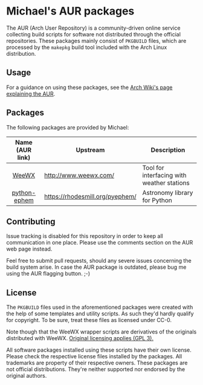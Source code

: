 # Michael's AUR packages

The AUR (Arch User Repository) is a community-driven online service collecting build scripts for software not distributed through the official repositories.
These packages mainly consist of `PKGBUILD` files, which are processed by the `makepkg` build tool included with the Arch Linux distribution.

## Usage

For a guidance on using these packages, see the [Arch Wiki's page explaining the AUR](https://wiki.archlinux.org/index.php/Arch_User_Repository).

## Packages

The following packages are provided by Michael:

|                       Name (AUR link)                        | Upstream                        | Description                                |
| :----------------------------------------------------------: | ------------------------------- | ------------------------------------------ |
|      [WeeWX](https://aur.archlinux.org/packages/weewx/)      | http://www.weewx.com/           | Tool for interfacing with weather stations |
| [python-ephem](https://aur.archlinux.org/packages/python-ephem/) | https://rhodesmill.org/pyephem/ | Astronomy library for Python               |

## Contributing

Issue tracking is disabled for this repository in order to keep all communication in one place. Please use the comments section on the AUR web page instead.

Feel free to submit pull requests, should any severe issues concerning the build system arise. In case the AUR package is outdated, please bug me using the AUR flagging button. ;-)

## License

The `PKGBUILD` files used in the aforementioned packages were created with the help of some templates and utility scripts. As such they'd hardly qualify for copyright. To be sure, treat these files as licensed under CC-0.

Note though that the WeeWX wrapper scripts are derivatives of the originals distributed with WeeWX. [Original licensing applies (GPL 3).](https://github.com/weewx/weewx/blob/master/LICENSE.txt)

All software packages installed using these scripts have their own license. Please check the respective license files installed by the packages. All trademarks are property of their respective owners. These packages are not official distributions. They're neither supported nor endorsed by the original authors.

